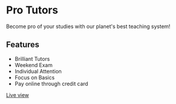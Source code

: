 # Pro Tutors

Become pro of your studies with our planet's best teaching system!

## Features
- Brilliant Tutors
- Weekend Exam
- Individual Attention
- Focus on Basics
- Pay online through credit card

[Live view](https://pro-tutors.netlify.app/)